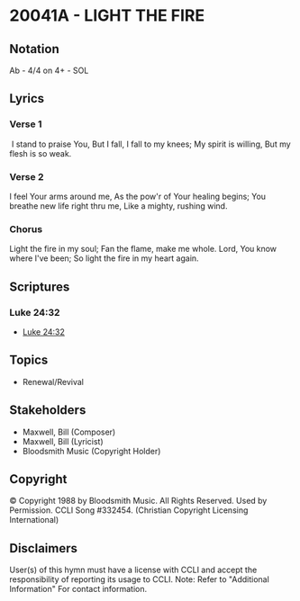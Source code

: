 # 20041A - LIGHT THE FIRE

## Notation

Ab - 4/4 on 4+ - SOL

## Lyrics

### Verse 1

 I stand to praise You,  But I fall, I fall to my knees; My spirit is willing, But my flesh is so weak.

### Verse 2

I feel Your arms around me, As the pow'r of Your healing begins; You breathe new life right thru me, Like a mighty, rushing wind. 

### Chorus

Light the fire in my soul; Fan the flame, make me whole. Lord, You know where I've been; So light the fire in my heart again.


## Scriptures

### Luke 24:32

- [Luke 24:32](https://www.biblegateway.com/passage/?search=Luke%2024%3A32)


## Topics

- Renewal/Revival

## Stakeholders

- Maxwell, Bill (Composer)
- Maxwell, Bill (Lyricist)
- Bloodsmith Music (Copyright Holder)

## Copyright

© Copyright 1988 by Bloodsmith Music. All Rights Reserved. Used by Permission. CCLI Song #332454.
(Christian Copyright Licensing International)

## Disclaimers

User(s) of this hymn must have a license with CCLI and accept the responsibility of reporting its usage to CCLI.
Note: Refer to "Additional Information" For contact information.

